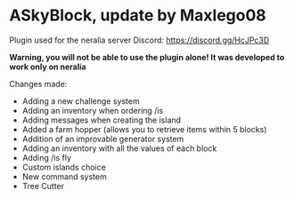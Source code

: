 # ASkyBlock, update by Maxlego08

Plugin used for the neralia server
Discord: https://discord.gg/HcJPc3D

**Warning, you will not be able to use the plugin alone! It was developed to work only on neralia**

Changes made:

* Adding a new challenge system
* Adding an inventory when ordering /is
* Adding messages when creating the island
* Added a farm hopper (allows you to retrieve items within 5 blocks)
* Addition of an improvable generator system
* Adding an inventory with all the values of each block
* Adding /is fly
* Custom islands choice 
* New command system
* Tree Cutter